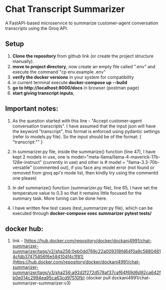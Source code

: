 # Chat Transcript Summarizer

A FastAPI-based microservice to summarize customer-agent conversation transcripts using the Groq API.

## Setup

1. **Clone the repository** from github link (or create the project structure manually).
2. **move to project directory**, now create an empty file called ".env" and execute the command "cp env.example .env"
3. **verify the docker versions** in your system for compatibility
4. in current terminal execute **docker-compose up --build**
5.  **go to  http://localhost:8000/docs** in browser (postman page)
6. **start giving transcript inputs**, 

## Important notes:

1. As the question started with this line  - "Accept customer-agent conversation transcripts". 
I have assumed that the input json will have the keyword "transcript", this format is enforced using pydantic settings (refer to models.py file). So the input should be of the format:
{
    "transcript:""
}

2. In summarizer.py file, inside the summarize() function (line 47), I have kept 2 models in use,
one is model="meta-llama/llama-4-maverick-17b-128e-instruct" (currently in use) and other is # model = "llama-3.3-70b-versatile" (commented out), if you face any model error (not found or removed from groq api's mode list, then kindly try using the commentd one please)

3. In def summarize() function (summarizer.py file), line 65, I have set the temperature value to 0.3 so that it remains little focused for the summary task. More tuning can be done here.

4. I have written few test cases (test_summarizer.py file), which can be executed through **docker-compose exec summarizer pytest tests/**

## docker hub:
1. link - [https://hub.docker.com/repository/docker/dockani4991/chat-summarizer-summarizer/tags/v2/sha256:0eb0dd769c22a009318fd64f0a9c58804814cfdb37475856f6e584104f4c1f81](https://hub.docker.com/repository/docker/dockani4991/chat-summarizer-summarizer/tags/v3/sha256:a92d2f272d578af37caf64f69d6d92ca642fb0e014c2994ea95ca63cd97510fb) (docker pull dockani4991/chat-summarizer-summarizer:v3)
